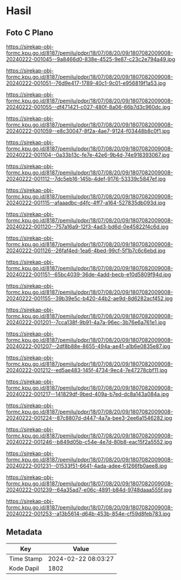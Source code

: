 # Hasil

## Foto C Plano

https://sirekap-obj-formc.kpu.go.id/8187/pemilu/pdpr/18/07/08/20/09/1807082009008-20240222-001045--9a8466d0-838e-4525-9e87-c23c2e794a49.jpg

https://sirekap-obj-formc.kpu.go.id/8187/pemilu/pdpr/18/07/08/20/09/1807082009008-20240222-001051--76d9e417-1789-40c1-9c01-e956819f1a53.jpg

https://sirekap-obj-formc.kpu.go.id/8187/pemilu/pdpr/18/07/08/20/09/1807082009008-20240222-001055--df471421-c027-480f-8a06-66b7d3c960dc.jpg

https://sirekap-obj-formc.kpu.go.id/8187/pemilu/pdpr/18/07/08/20/09/1807082009008-20240222-001059--e8c30047-8f2a-4ae7-9124-f03448b8c0f1.jpg

https://sirekap-obj-formc.kpu.go.id/8187/pemilu/pdpr/18/07/08/20/09/1807082009008-20240222-001104--0a33b13c-fe7e-42e6-9b4d-74e918393067.jpg

https://sirekap-obj-formc.kpu.go.id/8187/pemilu/pdpr/18/07/08/20/09/1807082009008-20240222-001112--7dc5eb16-145b-4def-9176-53339c5847ef.jpg

https://sirekap-obj-formc.kpu.go.id/8187/pemilu/pdpr/18/07/08/20/09/1807082009008-20240222-001115--afaaadbc-d4fc-4ff7-a164-527835db093d.jpg

https://sirekap-obj-formc.kpu.go.id/8187/pemilu/pdpr/18/07/08/20/09/1807082009008-20240222-001120--757a16a9-12f3-4ad3-bd6d-0e45822f4c6d.jpg

https://sirekap-obj-formc.kpu.go.id/8187/pemilu/pdpr/18/07/08/20/09/1807082009008-20240222-001126--26faf4ed-1ea6-4bed-99cf-5f1b7c6c6ebd.jpg

https://sirekap-obj-formc.kpu.go.id/8187/pemilu/pdpr/18/07/08/20/09/1807082009008-20240222-001151--65bc4039-36de-4add-becb-e10d5809f94d.jpg

https://sirekap-obj-formc.kpu.go.id/8187/pemilu/pdpr/18/07/08/20/09/1807082009008-20240222-001155--39b39e5c-b420-44b2-ae9d-8d6282acf452.jpg

https://sirekap-obj-formc.kpu.go.id/8187/pemilu/pdpr/18/07/08/20/09/1807082009008-20240222-001201--7cca138f-9b91-4a7a-96ec-3b76e6a761e1.jpg

https://sirekap-obj-formc.kpu.go.id/8187/pemilu/pdpr/18/07/08/20/09/1807082009008-20240222-001207--2df8b88e-8655-494a-ae41-a1b6e0835e87.jpg

https://sirekap-obj-formc.kpu.go.id/8187/pemilu/pdpr/18/07/08/20/09/1807082009008-20240222-001212--ed5ae483-145f-4734-9ec4-7e47278cbf11.jpg

https://sirekap-obj-formc.kpu.go.id/8187/pemilu/pdpr/18/07/08/20/09/1807082009008-20240222-001217--141829df-9bed-409a-b7ed-dc8a143a084a.jpg

https://sirekap-obj-formc.kpu.go.id/8187/pemilu/pdpr/18/07/08/20/09/1807082009008-20240222-001224--87c8807d-d447-4a7a-bee3-2ee6a1546282.jpg

https://sirekap-obj-formc.kpu.go.id/8187/pemilu/pdpr/18/07/08/20/09/1807082009008-20240222-001246--b849d05b-c54e-4e7d-80b8-eac15f2a5552.jpg

https://sirekap-obj-formc.kpu.go.id/8187/pemilu/pdpr/18/07/08/20/09/1807082009008-20240222-001231--01533f51-6641-4ada-adee-61266fb0aee8.jpg

https://sirekap-obj-formc.kpu.go.id/8187/pemilu/pdpr/18/07/08/20/09/1807082009008-20240222-001239--64a35ad7-e06c-4891-b84d-9748daaa555f.jpg

https://sirekap-obj-formc.kpu.go.id/8187/pemilu/pdpr/18/07/08/20/09/1807082009008-20240222-001253--a13b5614-d64b-453b-854e-cf59d8feb783.jpg


## Metadata

| Key        | Value               |
| ---------- | ------------------- |
| Time Stamp | 2024-02-22 08:03:27 |
| Kode Dapil | 1802                |



